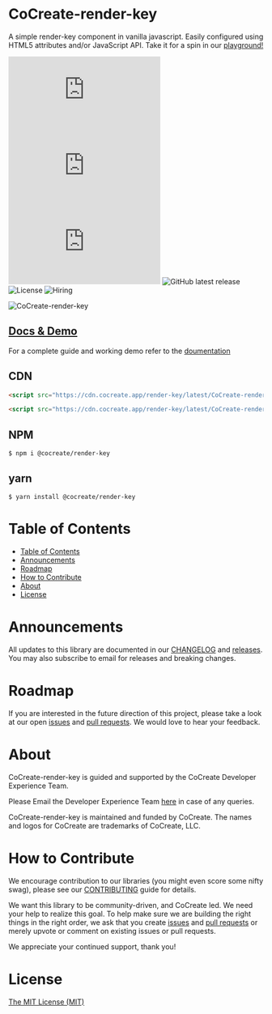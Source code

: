 # CoCreate-render-key

A simple render-key component in vanilla javascript. Easily configured using HTML5 attributes and/or JavaScript API. Take it for a spin in our [playground!](https://cocreate.app/docs/render-key)

![minified](https://img.badgesize.io/https://cdn.cocreate.app/render-key/latest/CoCreate-render-key.min.js?style=flat-square&label=minified&color=orange)
![gzip](https://img.badgesize.io/https://cdn.cocreate.app/render-key/latest/CoCreate-render-key.min.js?compression=gzip&style=flat-square&label=gzip&color=yellow)
![brotli](https://img.badgesize.io/https://cdn.cocreate.app/render-key/latest/CoCreate-render-key.min.js?compression=brotli&style=flat-square&label=brotli)
![GitHub latest release](https://img.shields.io/github/v/release/CoCreate-app/CoCreate-render-key?style=flat-square)
![License](https://img.shields.io/github/license/CoCreate-app/CoCreate-render-key?style=flat-square)
![Hiring](https://img.shields.io/static/v1?style=flat-square&label=&message=Hiring&color=blueviolet)

![CoCreate-render-key](https://cdn.cocreate.app/docs/CoCreate-render-key.gif)

## [Docs & Demo](https://cocreate.app/docs/render-key)

For a complete guide and working demo refer to the [doumentation](https://cocreate.app/docs/render-key)

## CDN

```html
<script src="https://cdn.cocreate.app/render-key/latest/CoCreate-render-key.min.js"></script>
```

```html
<script src="https://cdn.cocreate.app/render-key/latest/CoCreate-render-key.min.css"></script>
```

## NPM

```shell
$ npm i @cocreate/render-key
```

## yarn

```shell
$ yarn install @cocreate/render-key
```

# Table of Contents

- [Table of Contents](#table-of-contents)
- [Announcements](#announcements)
- [Roadmap](#roadmap)
- [How to Contribute](#how-to-contribute)
- [About](#about)
- [License](#license)

<a name="announcements"></a>

# Announcements

All updates to this library are documented in our [CHANGELOG](https://github.com/CoCreate-app/CoCreate-render-key/blob/master/CHANGELOG.md) and [releases](https://github.com/CoCreate-app/CoCreate-render-key/releases). You may also subscribe to email for releases and breaking changes.

<a name="roadmap"></a>

# Roadmap

If you are interested in the future direction of this project, please take a look at our open [issues](https://github.com/CoCreate-app/CoCreate-render-key/issues) and [pull requests](https://github.com/CoCreate-app/CoCreate-render-key/pulls). We would love to hear your feedback.

<a name="about"></a>

# About

CoCreate-render-key is guided and supported by the CoCreate Developer Experience Team.

Please Email the Developer Experience Team [here](mailto:develop@cocreate.app) in case of any queries.

CoCreate-render-key is maintained and funded by CoCreate. The names and logos for CoCreate are trademarks of CoCreate, LLC.

<a name="contribute"></a>

# How to Contribute

We encourage contribution to our libraries (you might even score some nifty swag), please see our [CONTRIBUTING](https://github.com/CoCreate-app/CoCreate-render-key/blob/master/CONTRIBUTING.md) guide for details.

We want this library to be community-driven, and CoCreate led. We need your help to realize this goal. To help make sure we are building the right things in the right order, we ask that you create [issues](https://github.com/CoCreate-app/CoCreate-render-key/issues) and [pull requests](https://github.com/CoCreate-app/CoCreate-render-key/pulls) or merely upvote or comment on existing issues or pull requests.

We appreciate your continued support, thank you!

# License

[The MIT License (MIT)](https://github.com/CoCreate-app/CoCreate-render-key/blob/master/LICENSE)
